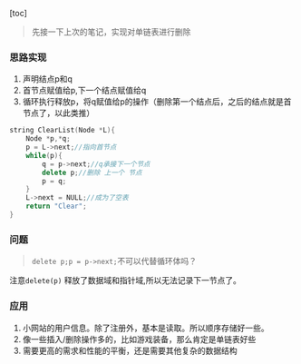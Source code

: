 [toc]

> 先接一下上次的笔记，实现对单链表进行删除

### 思路实现
1. 声明结点p和q
2. 首节点赋值给p,下一个结点赋值给q
3. 循环执行释放p，将q赋值给p的操作（删除第一个结点后，之后的结点就是首节点了，以此类推）

```c++
string ClearList(Node *L){
	Node *p,*q;
	p = L->next;//指向首节点 
	while(p){
		q = p->next;//q承接下一个节点
		delete p;//删除 上一个 节点
		p = q; 
	}
	L->next = NULL;//成为了空表
	return "Clear"; 
}
```

### 问题
> `delete p;p = p->next;`不可以代替循环体吗？

注意`delete(p)` 释放了数据域和指针域,所以无法记录下一节点了。

### 应用
1.  小网站的用户信息。除了注册外，基本是读取。所以顺序存储好一些。
2. 像一些插入/删除操作多的，比如游戏装备，那么肯定是单链表好些
3. 需要更高的需求和性能的平衡，还是需要其他复杂的数据结构